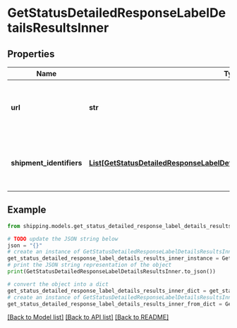 # GetStatusDetailedResponseLabelDetailsResultsInner


## Properties

Name | Type | Description | Notes
------------ | ------------- | ------------- | -------------
**url** | **str** |  This indicates URL of the shipping label in PDF format. | [optional] 
**shipment_identifiers** | [**List[GetStatusDetailedResponseLabelDetailsResultsInnerShipmentIdentifiersInner]**](GetStatusDetailedResponseLabelDetailsResultsInnerShipmentIdentifiersInner.md) |  Indicates the following identifiers related to Shipment. | [optional] 

## Example

```python
from shipping.models.get_status_detailed_response_label_details_results_inner import GetStatusDetailedResponseLabelDetailsResultsInner

# TODO update the JSON string below
json = "{}"
# create an instance of GetStatusDetailedResponseLabelDetailsResultsInner from a JSON string
get_status_detailed_response_label_details_results_inner_instance = GetStatusDetailedResponseLabelDetailsResultsInner.from_json(json)
# print the JSON string representation of the object
print(GetStatusDetailedResponseLabelDetailsResultsInner.to_json())

# convert the object into a dict
get_status_detailed_response_label_details_results_inner_dict = get_status_detailed_response_label_details_results_inner_instance.to_dict()
# create an instance of GetStatusDetailedResponseLabelDetailsResultsInner from a dict
get_status_detailed_response_label_details_results_inner_from_dict = GetStatusDetailedResponseLabelDetailsResultsInner.from_dict(get_status_detailed_response_label_details_results_inner_dict)
```
[[Back to Model list]](../README.md#documentation-for-models) [[Back to API list]](../README.md#documentation-for-api-endpoints) [[Back to README]](../README.md)


